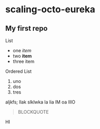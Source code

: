 # scaling-octo-eureka
## My first repo

List
- one *item*
- two **item**
- three item

Ordered List
1. uno
2. dos
3. tres

aljkfs; llak slklwka la lia lM oa IIIO

> BLOCKQUOTE

HI
